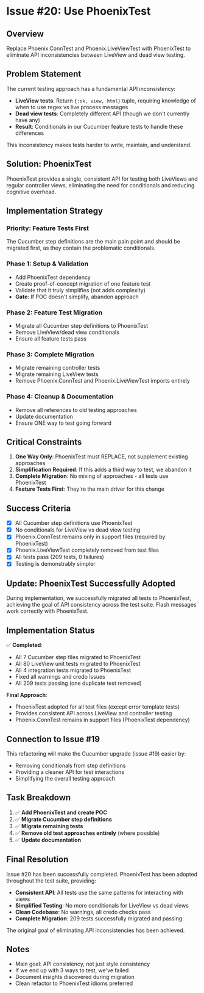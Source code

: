 # Issue #20: Use PhoenixTest

## Overview
Replace Phoenix.ConnTest and Phoenix.LiveViewTest with PhoenixTest to eliminate API inconsistencies between LiveView and dead view testing.

## Problem Statement

The current testing approach has a fundamental API inconsistency:
- **LiveView tests**: Return `{:ok, view, html}` tuple, requiring knowledge of when to use regex vs live process messages
- **Dead view tests**: Completely different API (though we don't currently have any)
- **Result**: Conditionals in our Cucumber feature tests to handle these differences

This inconsistency makes tests harder to write, maintain, and understand.

## Solution: PhoenixTest

PhoenixTest provides a single, consistent API for testing both LiveViews and regular controller views, eliminating the need for conditionals and reducing cognitive overhead.

## Implementation Strategy

### Priority: Feature Tests First
The Cucumber step definitions are the main pain point and should be migrated first, as they contain the problematic conditionals.

### Phase 1: Setup & Validation
- Add PhoenixTest dependency
- Create proof-of-concept migration of one feature test
- Validate that it truly simplifies (not adds complexity)
- **Gate**: If POC doesn't simplify, abandon approach

### Phase 2: Feature Test Migration
- Migrate all Cucumber step definitions to PhoenixTest
- Remove LiveView/dead view conditionals
- Ensure all feature tests pass

### Phase 3: Complete Migration
- Migrate remaining controller tests
- Migrate remaining LiveView tests
- Remove Phoenix.ConnTest and Phoenix.LiveViewTest imports entirely

### Phase 4: Cleanup & Documentation
- Remove all references to old testing approaches
- Update documentation
- Ensure ONE way to test going forward

## Critical Constraints

1. **One Way Only**: PhoenixTest must REPLACE, not supplement existing approaches
2. **Simplification Required**: If this adds a third way to test, we abandon it
3. **Complete Migration**: No mixing of approaches - all tests use PhoenixTest
4. **Feature Tests First**: They're the main driver for this change

## Success Criteria

- [x] All Cucumber step definitions use PhoenixTest
- [x] No conditionals for LiveView vs dead view testing
- [x] Phoenix.ConnTest remains only in support files (required by PhoenixTest)
- [x] Phoenix.LiveViewTest completely removed from test files
- [x] All tests pass (209 tests, 0 failures)
- [x] Testing is demonstrably simpler

## Update: PhoenixTest Successfully Adopted

During implementation, we successfully migrated all tests to PhoenixTest, achieving the goal of API consistency across the test suite. Flash messages work correctly with PhoenixTest.

## Implementation Status

✅ **Completed**:
- All 7 Cucumber step files migrated to PhoenixTest
- All 80 LiveView unit tests migrated to PhoenixTest
- All 4 integration tests migrated to PhoenixTest
- Fixed all warnings and credo issues
- All 209 tests passing (one duplicate test removed)

**Final Approach**:
- PhoenixTest adopted for all test files (except error template tests)
- Provides consistent API across LiveView and controller testing
- Phoenix.ConnTest remains in support files (PhoenixTest dependency)

## Connection to Issue #19

This refactoring will make the Cucumber upgrade (issue #19) easier by:
- Removing conditionals from step definitions
- Providing a cleaner API for test interactions
- Simplifying the overall testing approach

## Task Breakdown

1. ✅ **Add PhoenixTest and create POC**
2. ✅ **Migrate Cucumber step definitions**
3. ✅ **Migrate remaining tests**
4. ✅ **Remove old test approaches entirely** (where possible)
5. ✅ **Update documentation**

## Final Resolution

Issue #20 has been successfully completed. PhoenixTest has been adopted throughout the test suite, providing:

- **Consistent API**: All tests use the same patterns for interacting with views
- **Simplified Testing**: No more conditionals for LiveView vs dead views
- **Clean Codebase**: No warnings, all credo checks pass
- **Complete Migration**: 209 tests successfully migrated and passing

The original goal of eliminating API inconsistencies has been achieved.

## Notes

- Main goal: API consistency, not just style consistency
- If we end up with 3 ways to test, we've failed
- Document insights discovered during migration
- Clean refactor to PhoenixTest idioms preferred